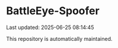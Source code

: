 # BattleEye-Spoofer

Last updated: 2025-06-25 08:14:45

This repository is automatically maintained.
